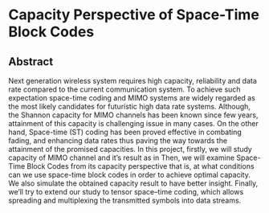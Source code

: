 # Capacity Perspective of Space-Time Block Codes

## Abstract

Next generation wireless system requires high capacity, reliability and data rate compared to 
the current communication system. To achieve such expectation space-time coding and MIMO 
systems are widely regarded as the most likely candidates for futuristic high data rate systems. 
Although, the Shannon capacity for MIMO channels has been known since few years, 
attainment of this capacity is challenging issue in many cases. On the other hand, Space-time 
(ST) coding has been proved effective in combating fading, and enhancing data rates thus 
paving the way towards the attainment of the promised capacities.
In this project, firstly, we will study capacity of MIMO channel and it’s result as in Then, 
we will examine Space-Time Block Codes from its capacity perspective that is, at what 
conditions can we use space-time block codes in order to achieve optimal capacity. We also 
simulate the obtained capacity result to have better insight. Finally, we’ll try to extend our 
study to tensor space–time coding, which allows spreading and multiplexing the 
transmitted symbols into data streams.
